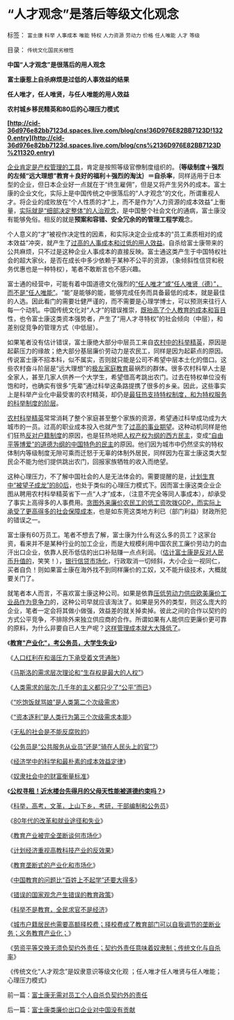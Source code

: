 # “人才观念”是落后等级文化观念

标签： `富士康` `科举` `人事成本` `唯能` `特权` `人力资源` `劳动力` `价格` `任人唯能` `人才` `等级` 

目录： `传统文化国民劣根性`

**中国“人才观念”是很落后的用人观念**

**富士康惹上自杀麻烦是过低的人事效益的结果**

**任人唯才，任人唯贤，与任人唯能的用人效益**

**农村城乡移民精英和80后的心理压力模式**

**[http://cid-36d976e82bb7123d.spaces.live.com/blog/cns!36D976E82BB7123D!1320.entry](http://cid-36d976e82bb7123d.spaces.live.com/blog/cns%2136D976E82BB7123D%211320.entry)**

[企业肯定是产权管理的工具](../../../2010/1/23/企业家和管理和垄断的前途.md)，肯定是按照等级官僚制度组织的。**｛等级制度＋强烈的左倾“远大理想”教育＋良好的福利＋强烈的淘汰｝＝自杀率**，同样适用于日本型的企业，但日本企业好一点就在于“终生雇佣”，但是又将产生另外的成本。富士康的企业文化，实际上是中国传统之中很落后的“人才观念”的文化，所谓重视人才。将企业的成败放在“个人性质的才”上，而不是作为“人力资源的成本效益”上衡量，[实际就是“细部决定整体”的人治观念](../../../2010/4/19/“秘闻秘籍决定论”唯心历史和现实观体现的“国民文化.md)，是中国整个社会文化的通病，富士康没有能够免俗。相反的就是**预案和容错、安全冗余的的管理工程学观**念。

个人意义的“才”被视作决定性的因素，和实际决定企业成本的“员工素质相对的成本效益”冲突，就产生了[过高的人事成本和过低的用人效益](../../../2009/12/7/经济学中的科学和最朴素的成本效益定律.md)。自杀给富士康带来的公共麻烦，只不过是这种企业人事成本的直接反映。富士通这类产生于中国特权社会的超大家伙，是否在成长中多少依赖于某种不公平的资源，（象倾斜性信贷和税务优惠也是一种特权），笔者不敢断言也不感兴趣。

富士通的经营中，可能有着中国道德文化强烈的[“任人唯才”或“任人唯贤（德）”，而不是“任人唯能”](../../../2008/6/26/道德治国之范跑跑，郭跳跳，及“奶而优则仕”.md)。“能”是能够的能，能够完成任务而具备最低的成本，就是最佳的人选。因此看门的需要壮健严谨的，而不需要是心理学博士，可以预测来往行人每一个动机。中国传统文化对“人才”的错误推崇，[既抬高了个人教育的成本和盲目](../../../2009/1/30/教育&quot;产业化&quot;，考公务员，大学生失业.md)性，也令富士康这类资本强势者，产生了“用人才寻特权”的社会倾向（中层），和差别促竞争的管理方式（中低层）。

如果笔者没有估计错误，富士康绝大部分中层员工来自[农村中的科举精英](../../../2009/12/13/科举不是教育，全民求官不是经济.md)，原因是起薪压力的缘故；绝大部分基层廉价劳动力是农民工，同样是因为起薪点的原因。传说富士康不招本科，似不属实，否则就只能是公司不希望中层本土化的借口。这些农村奋斗阶层是“远大理想”的[极左家庭教育](http://blog.sina.com.cn/s/blog_5563a64d0100f6wx.html)最祸烈的群体。很多农村科举人士是全家人，甚至几家人供养一个大学生，希望借高考跳出农门。过去在特权单位没有饱和时，也确实有很多“先辈”通过科举这条路提携了很多的乡亲。因此，这些事实上是科举产业化中最受害的农村精英，却仍是[最狂热支持特权制度，和为特权服务的科举制度的阶层](../../../2008/10/16/极力维护不公平制度的是受害者自已.md)。

[农村科举精英](../../../2009/8/31/城乡移民精英只是代表了自已的利益.md)常常消耗了整个家庭甚至整个家族的资源，希望通过科举成功成为大城市的一员。过高的职业成本投入也就产生了[过高的事业期望](../../../2009/8/29/过高的期望造就了唯心，左倾，和乌托邦.md)。这种动机同样是他们狂热[反对户籍制度](../../../2010/3/5/“反户籍制度”的根源就是小农意识.md)的原因，也是狂热地把[人权产权为纲的西方民主](../../../2009/8/23/为什么“世风日下，人心不古”？.md)，变成[“自由平等博爱”的道德为纲的中国特色的民主](../../../2010/3/18/“自由平等”同样是极权主义的有效工具！.md)的原因。他们因为城市中仍然坚实的特权体制内等级制度无隙可乘而迁怒于无辜的体制外居民，同样因为在富士康这类大型民企不能为他们提供跳出农门，回报家族牺牲的收入而绝望。

这种心理压力，不了解中国社会的人是无法体会的。需要提醒的是，[计划生育中“被望子成龙”的80后](../../../2009/11/25/计划生育全面降低了人口素质而没有控制住人口数量.md)，也处于类似的心理压力模式下。因而富士康这类企业企图从聘用农村科举精英省下一点“人才”成本，（注意不完全等同人事成本），却承受了事实上高得多的人事费用。[贪图外来廉价农民工的低工资吹拨GDP，而实际上承受了更高得多的社会保障成本](../../../2009/10/19/廉价劳动力岗位的本地供应有社会保障的性质.md)，也是如东莞这类地方利已（部门利益）财政所犯的错误之一。

富士康有60万员工。笔者不想去了解，富士康为什么有这么多的员工？这家台资，看来并不是某种行业的加工企业，而是大规模利用中国农民工廉价劳动力的血汗出口企业，依靠人民币低估的出口补贴赚一点点利润。（[估计富士康是反对人民币升值的](../../../2009/10/23/系统工程中的范式和经济学中的定律.md)，笑笑！），[银行信贷市场化](../../../2009/8/13/改革关键的战区是银行造小造强承担责任的改革.md)，行政取消一切倾斜，大小企业一视同仁，买者自负！则如果富士康在海外找不到同样廉价的工奴，又不能升级技术，大概就要关门了。

就笔者本人而言，不喜欢富士康这种公司。如果是依靠[压低劳动力供应欧美廉价工业品作为竞争力](../../../2008/7/25/请不要把奴隶岗位当成就业.md)的，这种公司早就应该淘汰了。如果是另外的类型，则这么庞大的企业，笔者一定会将其做小做强，效益差的就关掉卖掉。彼此之间的合作以契约的方式公平竞争，不排除外来独立供应商的合作。所谓如果有人能供应更廉价更可靠的原料，为什么非要自已人生产呢？[这样管理成本就大大降低了](../../../2009/7/21/做小做强与科斯产权定理的历史贡献.md)。

《[**教育"产业化"，考公务员，大学生失业**](../../../2009/1/30/教育&quot;产业化&quot;，考公务员，大学生失业.md)》

《[人口红利在和谐压力下承受着文凭通胀](../../../2008/11/26/人口红利在和谐压力下承受着文凭通胀.md)》

《[马斯洛的需求层次理论和“生存权是最大的人权”](../../../2009/11/8/马斯洛的需求层次理论和“生存权是最大的人权”.md)》

《[人类需求的层次:几千年的主义都只少了“公平”而已](../../../2009/11/8/人类第二个次级需求是“公平”.md)》

《[“吃饱饭就骂娘”是人类第二个次级需求](../../../2009/11/8/“吃饱饭就骂娘”是人类第二个次级需求.md)》

《[“资本逐利”是人类行为第三个次级需求本能](../../../2009/11/9/“资本逐利”是人类行为第三个次级需求本能.md)》

《[无私的社会是不能反腐败的](../../../2009/12/5/无私的社会是不能反腐败的.md)》

《[公务员是“公共服务从业员”还是“骑在人民头上的官”?](../../../2009/12/6/公务员，即公共服务从业员.md)》

《[经济学中的科学和最朴素的成本效益定律](../../../2009/12/7/经济学中的科学和最朴素的成本效益定律.md)》

《[奴隶社会中的财富衡量标准](../../../2009/12/8/奴隶社会中的财富衡量标准.md)》

《[**公权寻租！近水楼台先得月的父母天性能被道德约束吗？**](../../../2009/12/9/父母天性能被道德约束吗？.md)》

《[科举，高考，文革，上山下乡，考研，干部编制和公务员](../../../2009/12/9/现代科举之高考、国考、公务员和考研.md)》

《[80年代的改革和就业途径和失业](../../../2009/12/10/80年代的改革和就业途径和失业.md)》

《[教育产业被完全垄断谈何市场化](../../../2009/12/10/教育产业被完全垄断谈何市场化.md)》

《[计划经济重视高教科技产业的反效果](../../../2009/12/10/计划经济重视高教科技产业的反效果.md)》

《[教育垄断式的产业化和市场化](../../../2009/12/11/教育垄断式的产业化和市场化.md)》

《[中国教育的问题比“百姓上不起学”还要大得多](../../../2009/12/12/比“百姓上不起学”严重得多.md)》

《[错误的国家观念产生错误的教育政策](../../../2009/12/12/错误的国家观念产生错误的教育政策.md)》

《[科举不是教育，全民求官不是经济](../../../2009/12/13/科举不是教育，全民求官不是经济.md)》

《[城市户籍居民也需要高额择校费；择校费成了教育部门可以自我调节的垄断业务；义务教育产业化；](../../../2010/5/27/义务教育产业化，反户籍福利造福了谁.md)》

《[劳资平等交换无须负契约外责任；契约外责任意味着奴隶制；传统文化与自杀率](../../../2010/5/29/富士康无需对员工个人自杀负契约外的责任.md)》

《传统文化“人才观念”是奴隶意识等级文化观 ；任人唯才任人唯贤与任人唯能；心理压力模式》

前一篇：[富士康无需对员工个人自杀负契约外的责任](../../../2010/5/29/富士康无需对员工个人自杀负契约外的责任.md)

后一篇：[富士康类廉价出口企业对中国没有贡献](../../../2010/5/29/富士康类廉价出口企业对中国没有贡献.md)